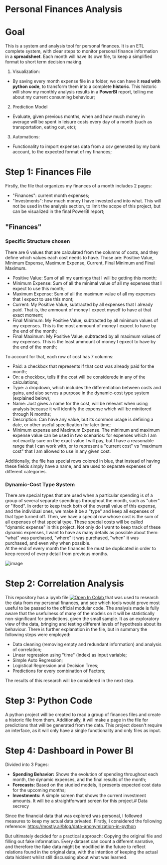 # Personal Finances Analysis

# Goal

This is a system and analysis tool for personal finances. It is an ETL complete system, with clear steps to monitor personal finance information in a **spreadsheet**. Each month will have its own file, to keep a simplified format to short term decision making. 

1. Visualization:
* By saving every month expense file in a folder, we can have it **read with python code**, to transform them into a complete **historic**. This historic will show my monthly analysis results in a **PowerBI** report, telling me about my current consuming behaviour;

2. Prediction Model
* Evaluate, given previous months, when and how much money in average will be spent in leisure costs every day of a month (such as transportation, eating out, etc);



3. Automations:
* Functionality to import expenses data from a csv generated by my bank account, to the expected format of my finances;





# Step 1: Finances File

Firstly, the file that organizes my finances of a month includes 2 pages:
- "Finances": current month expenses; 
- "Investments": how much money I have invested and into what. This will not be used in the analysis section, to limit the scope of this project, but can be visualized in the final PowerBI report;

## "Finances" 

### Specific Structure chosen

There are 6 values that are calculated from the columns of costs, and they define which values each cost needs to have. Those are: Positive Value, Minimum Expense, Maximum Expense, Current, Final Minimum and Final Maximum. 

* Positive Value: Sum of all my earnings that I will be getting this month;
* Minimum Expense: Sum of all the minimal value of all my expenses that I expect to use this month;
* Maximum Expense: Sum of all the maximum value of all my expenses that I expect to use this mont;
* Current: My Positive Value, subtracted by all expenses that I already paid. That is, the ammount of money I expect myself to have at that exact moment;
* Final Minimum: My Positive Value, subtracted by all minimum values of my expenses. This is the most ammount of money I expect to have by the end of the month;
* Final Maximum: My Positive Value, subtracted by all maximum values of my expenses. This is the least ammount of money I epxect to have by the end of the month;

To account for that, each row of cost has 7 columns: 
* Paid: a checkbox that represents if that cost was already paid for the month;
* On: a checkbox, tells if the cost will be considerede in any of the calculations;
* Type: a dropdown, which includes the differentiation between costs and gains, and also serves a purpose in the dynamic-cost type system (explained below);
* Name: Just gives a name for the cost, will be relevant when using analysis because it will identify the expense which will be minitored through N months;
* Description: Can have any value, but its common usage is defining a date, or other useful specification for later time;
* Minimum expense and Maximum Expense. The minimum and maximum expense value can be used in two scenarios: for expenses which I am not exactly sure on the exact value I will pay, but I have a reasonable range that I can work with, or to represent a "current cost" vs "maximum cost" that I am allowed to use in any given cost.

Additionally, the file has special rows colored in blue, that instead of having these fields simply have a name, and are used to separate expenses of different categories.  

### Dynamic-Cost Type System
There are special types that are used when a particular spending is of a group of several separate spendings throughout
the month, such as "uber" or "ifood". In order to keep track both of the overall value of this expense, and the individual ones,
we make it be a "type" and keep all expenses of that type turned off. Then, we have a special row whose cost is the sum of all
expenses of that special type. These special costs will be called "dynamic expense" in this project. Not only do I want to keep track of these dynamic expenses, I want to have as many details as possible about them: "what" was purchased, "where" it was purchased, "when" it was purchased, and even why when possible.  
At the end of every month the finances file must be duplicated in order to keep record of every detail from previous months.

![image](https://github.com/user-attachments/assets/6c75f407-461e-4c9f-ab13-052363bfd9b2)


# Step 2: Correlation Analysis
This repository has a ipynb file <a target="_blank" href="https://colab.research.google.com/github/emilymarquessalum/personal_finances_analysis/blob/main/finances.ipynb">
  <img src="https://colab.research.google.com/assets/colab-badge.svg" alt="Open In Colab"/>
</a> that was used to research the data from my personal finances, and see which tools would prove most useful to be passed to the official modular code.
The analysis made is fully aware that the usefulness of many of the models on it will be statistically non-significant for predictions, given the small sample. It as an exploratory view of the data, bringing and testing different levels of hypothesis about its behaviour. 
There is further explanation in the file, but in summary the following steps were employed:
* Data cleaning (removing empty and redundant information) and analysis of correlation;
* Linear regression using "time" (index) as input variable;
* Simple Auto Regression;
* Logistical Regression and Decision Trees;
* Predictions for every combination of Factors;

The results of this research will be considered in the next step.

# Step 3: Python Code
A python project will be created to read a group of finances files and create a historic file from them.
Additionally, it will make a page in the file for predictions that will be generated from the data. 
This project doesn't require an interface, as it will only have a single functionality and only files as input. 

# Step 4: Dashboard in Power BI
Divided into 3 Pages:
- **Spending Behavior:** Shows the evolution of spending throughout each month, the dynamic expenses, and the final results of the month;
- **Forecasts:** Based on the studied models, it presents expected cost data for the upcoming months;
- **Investments:** A simple screen that shows the current investment amounts. It will be a straightforward screen for this project.# Data secrecy

Since the financial data that was explored was personal, I followed measures to keep my actual data privated.
Firstly, I considered the following reference: https://mostly.ai/blog/data-anonymization-in-python

But ultimately decided for a practical approach: Copying the original file and filling out fake information. 
Every dataset can count a different narrative, and therefore the fake data might be modified in the future to reflect 
relations found in the original data, with the intention of keeping the actual data hiddent whilst still discussing 
about what was learned.
